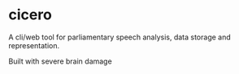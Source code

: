# cicero

A cli/web tool for parliamentary speech analysis, data storage and representation.

Built with severe brain damage


